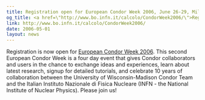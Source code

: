 ```yaml
---
title: Registration open for European Condor Week 2006, June 26-29, Milan, Italy
og_title: <a href=\"http://www.bo.infn.it/calcolo/CondorWeek2006/\">Registration open for European Condor Week 2006, June 26-29, Milan, Italy</a>
link: http://www.bo.infn.it/calcolo/CondorWeek2006/
date: 2006-05-01
layout: news
---
```


Registration is now open for <a href="http://www.bo.infn.it/calcolo/CondorWeek2006/" data-proofer-ignore>European Condor Week 2006</a>.  This second European Condor Week is a four day event that gives Condor collaborators and users in the chance to exchange ideas and experiences, learn about latest research, signup for detailed tutorials, and celebrate 10 years of collaboration between the University of Wisconsin-Madison Condor Team and the Italian Instituto Nazionale di Fisica Nucleare (INFN - the National Institute of Nuclear Physics). Please join us!
